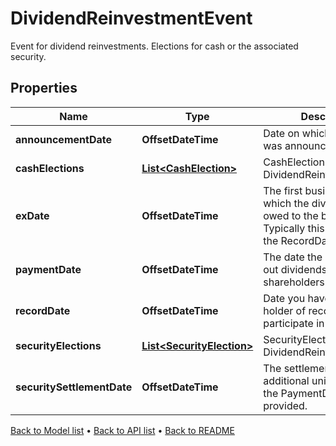 

# DividendReinvestmentEvent

Event for dividend reinvestments. Elections for cash or the associated security.

## Properties

| Name | Type | Description | Notes |
|------------ | ------------- | ------------- | -------------|
|**announcementDate** | **OffsetDateTime** | Date on which the dividend was announced / declared. |  [optional] |
|**cashElections** | [**List&lt;CashElection&gt;**](CashElection.md) | CashElection for this DividendReinvestmentEvent |  |
|**exDate** | **OffsetDateTime** | The first business day on which the dividend is not owed to the buying party.  Typically this is T-1 from the RecordDate. |  |
|**paymentDate** | **OffsetDateTime** | The date the company pays out dividends to shareholders. |  |
|**recordDate** | **OffsetDateTime** | Date you have to be the holder of record in order to participate in the tender. |  |
|**securityElections** | [**List&lt;SecurityElection&gt;**](SecurityElection.md) | SecurityElection for this DividendReinvestmentEvent |  |
|**securitySettlementDate** | **OffsetDateTime** | The settlement date of the additional units. Equal to the PaymentDate if not provided. |  [optional] |



[Back to Model list](../README.md#documentation-for-models) &#8226; [Back to API list](../README.md#documentation-for-api-endpoints) &#8226; [Back to README](../README.md)


